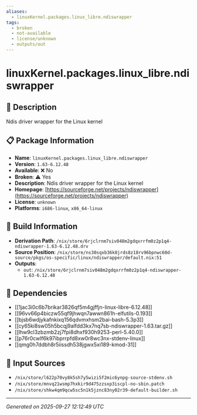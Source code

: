 ```yaml
---
aliases:
  - linuxKernel.packages.linux_libre.ndiswrapper
tags:
  - broken
  - not-available
  - license/unknown
  - outputs/out
---
```


# linuxKernel.packages.linux_libre.ndiswrapper

## 📝 Description

Ndis driver wrapper for the Linux kernel

## 📋 Package Information

- **Name**: `linuxKernel.packages.linux_libre.ndiswrapper`
- **Version**: `1.63-6.12.48`
- **Available**: ❌ No
- **Broken**: ⚠️ Yes
- **Description**: Ndis driver wrapper for the Linux kernel
- **Homepage**: [https://sourceforge.net/projects/ndiswrapper](https://sourceforge.net/projects/ndiswrapper)
- **License**: `unknown`
- **Platforms**: `i686-linux`, `x86_64-linux`

## 🔧 Build Information

- **Derivation Path**: `/nix/store/6rjclrnm7siv048m2gdqxrrfm0z2p1q4-ndiswrapper-1.63-6.12.48.drv`
- **Source Position**: `/nix/store/ns30sqxb36k8jrds8z18rv96bpnwc60d-source/pkgs/os-specific/linux/ndiswrapper/default.nix:51`
- **Outputs**:
  - `out`:  `/nix/store/6rjclrnm7siv048m2gdqxrrfm0z2p1q4-ndiswrapper-1.63-6.12.48`

## 🔗 Dependencies

- [[1jac3i0c6b7brikar3826qf5m4gjffjn-linux-libre-6.12.48]]
- [[96vv66p4biczw55qf9jhwqn7awwn861h-elfutils-0.193]]
- [[bjsb6wdjykafnkixq156qdvmxhsm2bai-bash-5.3p3]]
- [[cy65ki8sw05h5bcqj9alfdd3kx7nq7sb-ndiswrapper-1.63.tar.gz]]
- [[lhw9cl3zbzmb2zj7fpi8dhxf930h9253-perl-5.40.0]]
- [[p76r0cwlf6k97ibprrpfd8xw0r8wc3nx-stdenv-linux]]
- [[qmg0h7ddbh8r5iissdh538jgwx5xi189-kmod-31]]

## 📁 Input Sources

- `/nix/store/l622p70vy8k5sh7y5wizi5f2mic6ynpg-source-stdenv.sh`
- `/nix/store/mnvq21wsmp7hxkir9d475zzsxp3iscpl-no-sbin.patch`
- `/nix/store/shkw4qm9qcw5sc5n1k5jznc83ny02r39-default-builder.sh`

---
*Generated on 2025-09-27 12:12:49 UTC*
